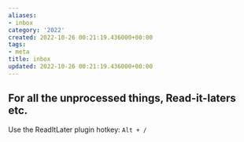 ```yaml
---
aliases:
- inbox
category: '2022'
created: 2022-10-26 00:21:19.436000+00:00
tags:
- meta
title: inbox
updated: 2022-10-26 00:21:19.436000+00:00
---
```

   
## For all the unprocessed things, Read-it-laters etc.    
   
Use the ReadItLater plugin hotkey: `Alt + /`